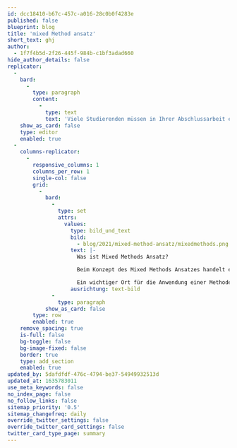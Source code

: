 ```yaml
---
id: dcc18410-b67c-457c-a016-28c0b0f4283e
published: false
blueprint: blog
title: 'mixed Method ansatz'
short_text: ghj
author:
  - 1f7f4b5d-2f26-445f-984b-c1bf3adad660
hide_author_details: false
replicator:
  -
    bard:
      -
        type: paragraph
        content:
          -
            type: text
            text: 'Viele Studierenden müssen in Ihrer Abschlussarbeit eine empirische Forschung mit Forschungsmethoden durchführen. Eines der häufigsten Analyseverfahren, das in einer wissenschaftlichen Arbeit benutzt wird, ist der Mixed Methods Ansatz. In diesem Beitrag finden Sie alle Informationen und Beispiele über Mixed Methods.'
    show_as_card: false
    type: editor
    enabled: true
  -
    columns-replicator:
      -
        responsive_columns: 1
        columns_per_row: 1
        single-col: false
        grid:
          -
            bard:
              -
                type: set
                attrs:
                  values:
                    type: bild_und_text
                    bild:
                      - blog/2021/mixed-method-ansatz/mixedmethods.png
                    text: |-
                      Was ist Mixed Methods Ansatz?

                      Beim Konzept des Mixed Methods Ansatzes handelt es sich um eine Kombination qualitativer und quantitativer Forschungsmethoden. Das Forschungsdesign ist gleichzeitig auch das Studiendesign, was bedeutet, dass vor einer empirischen Forschung eine Untersuchungsplanung erstellt werden muss. Im Studiendesign werden alle Angaben zur Forschungsplanung gemacht, um eine wissenschaftliche Analyse durchführen zu können.

                      Ein wichtiger Ort für die Anwendung einer Methodenforschung ist die Forschungswerkstatt. Dort erhalten Sie eine Liste von Beispiel-Abschlussarbeiten mit empirischen Methodentriangulation. Viele Universitäten und Hochschulen bieten solche Forschungswerkstätte an, an denen Forschungsmitarbeiter Studierende unterstützend begleitet. Die Forschungswerkstatt-Mitglieder arbeiten mit unterschiedlichen Methodenansätzen (z.B. Experteninterview, Befragungen, Beobachtungen etc.)
                    ausrichtung: text-bild
              -
                type: paragraph
            show_as_card: false
        type: row
        enabled: true
    remove_spacing: true
    is-full: false
    bg-toggle: false
    bg-image-fixed: false
    border: true
    type: add_section
    enabled: true
updated_by: 5dafdfdf-476c-4794-be37-54949932513d
updated_at: 1635783011
use_meta_keywords: false
no_index_page: false
no_follow_links: false
sitemap_priority: '0.5'
sitemap_changefreq: daily
override_twitter_settings: false
override_twitter_card_settings: false
twitter_card_type_page: summary
---
```

